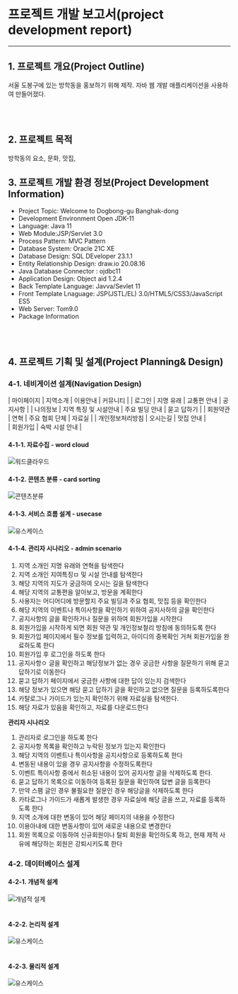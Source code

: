 # 프로젝트 개발 보고서(project development report)
--------------------------------
## 1. 프로젝트 개요(Project Outline)
서울 도봉구에 있는 방학동을 홍보하기 위해 제작. 자바 웹 개발 애플리케이션을 사용하여 만들어졌다.



<br><br>

## 2. 프로젝트 목적
방학동의 요소, 문화, 맛집, 

## 3. 프로젝트 개발 환경 정보(Project Development Information)
- Project Topic: Welcome to Dogbong-gu Banghak-dong
- Development Environment Open JDK-11
- Language: Java 11
- Web Module:JSP/Servlet 3.0
- Process Pattern: MVC Pattern
- Database System: Oracle 21C XE
- Database Design: SQL DEveloper 23.1.1
- Entity Relationship Design: draw.io 20.08.16
- Java Database Connector : ojdbc11
- Application Design: Object aid 1.2.4
- Back Template Language: Javva/Sevlet 11
- Front Template Lnaguage: JSP(JSTL/EL) 3.0/HTML5/CSS3/JavaScript ES5
- Web Server: Tom9.0
- Package Information 

<br><br>

## 4. 프로젝트 기획 및 설계(Project Planning& Design)

### 4-1. 네비게이션 설계(Navigation Design)
| 마이페이지 | 지역소개 | 이용안내 | 커뮤니티 |
| 로그인 | 지명 유래 | 교통편 안내 | 공지사항 |
| 나의정보	| 지역 특징 및 시설안내	| 주요 빌딩 안내 |	묻고 답하기 |
| 회원약관 |	연혁 |	주요 협회 단체 |	자료실 |
| 개인정보처리방침 |	오시는길	| 맛집 안내 |	 
| 회원가입	| 	숙박 시설 안내	|
#### 4-1-1. 자료수집 - word cloud
![워드클라우드](./design/wordcloud.png)
#### 4-1-2.  콘텐츠 분류 - card sorting
![콘텐츠분류](./design/cardSorting.png)
#### 4-1-3. 서비스 흐름 설계 - usecase
![유스케이스](./design/flow.png)
#### 4-1-4. 관리자 시나리오 - admin scenario

1. 지역 소개인 지명 유래와 연혁을 탐색한다
2. 지역 소개인 지여특징ㅁ 및 시설 안내를 탐색한다
3. 해당 지역의 지도가 궁금하여 오시는 길을 탐색한다
4. 해당 지역의 교통편을 알아보고, 방문을 계획한다
5. 사용자는 어디어디에 방문할지 주요 빌딩과 주요 협회, 맛집 등을 확인한다
6. 해당 지역의 이벤트나 특이사항을 확인하기 위하여 공지사하의 글을 확인한다
7. 공지사항의 글을 확인하거나 질문을 위하여 회원가입을 시작한다
8. 회원가입을 시작하게 되면 회원 약관 및 개인정보철리 방침에 동의하도록 한다
9.  회원가입 페이지에서 필수 정보를 입력하고, 아이디의 중복확인 거쳐 회원가입을 완료하도록 한다
10. 회원가입 후 로그인을 하도록 한다
11. 공지사항ㅇ 글을 확인하고 해당정보가 없는 경우 궁금한 사항을 질문하기 위해 묻고 답하기로 이동한다
12. 묻고 답하기 페이지에서 궁금한 사항에 대한 답이 있는지 검색한다
13. 해당 정보가 있으면 해당 묻고 답하기 글을 확인하고 없으면 질문을 등록하도록한다
14. 카탈로그나 가이드가 있는지 확인하기 위해 자료실을 탐색한다.
15. 해당 자료가 있음을 확인하고, 자료를 다운로드한다

**관리자 시나리오**
1. 관리자로 로그인을 하도록 한다
2. 공지사항 목록을 확인하고 누락된 정보가 있는지 확인한다
3. 해당 지역의 이벤트나 특이사항을 공지사항으로 등록하도록 한다
4. 변동된 내용이 있을 경우 공지사항을 수정하도록한다
5. 이벤트 특이사항 중에서 취소된 내용이 있어 공지사항 글을 삭제하도록 한다.
6. 묻고 답하기 목록으로 이동하여 등록된 질문을 확인하여 답변 글을 등록한다
7. 만약 스팸 글인 경우 불필요한 질문인 경우 해당글을 삭제하도록 한다
8. 카타로그나 가이드가 새롭게 발생한 경우 자료실에 해당 글을 쓰고, 자료를 등록하도록 한다
9. 지역 소개에 대한 변동이 있어 해당 페이지의 내용을 수정한다
10. 이용아내에 대한 변동사항이 있어 새로운 내용으로 변경한다
11. 회원 목록으로 이동하여 신규회원이나 탈퇴 회원을 확인하도록 하고,
현재 제적 사유에 해당하는 회원은 강퇴시키도록 한다
 
### 4-2. 데이터베이스 설계

#### 4-2-1. 개념적 설계
![개념적 설계](./design/info_erd.drawio.png)
<br><br>

#### 4-2-2. 논리적 설계
![유스케이스](./design/logic_erd.drawio.png)
<br><br>

#### 4-2-3. 물리적 설계
![유스케이스](./design/usecase.png)
